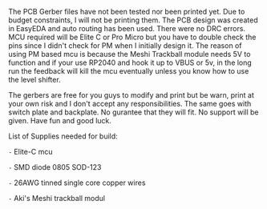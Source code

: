 The PCB Gerber files have not been tested nor been printed yet.  Due to budget constraints, I will not be printing them. The PCB design was created in EasyEDA and auto routing has been used.  There were no DRC errors. MCU required will be Elite C or Pro Micro but you have to double check the pins since I didn't check for PM when I initially design it.  The reason of using PM based mcu is because the Meshi Trackball module needs 5V to function and if your use RP2040 and hook it up to VBUS or 5v, in the long run the feedback will kill the mcu eventually unless you know how to use the level shifter.

The gerbers are free for you guys to modify and print but be warn, print at your own risk and I don't accept any responsibilities. The same goes with switch plate and backplate.  No gurantee that they will fit. No support will be given. Have fun and good luck.

List of Supplies needed for build:

`-` Elite-C mcu

`-` SMD diode 0805 SOD-123

`-` 26AWG tinned single core copper wires

`-` Aki's Meshi trackball modul
